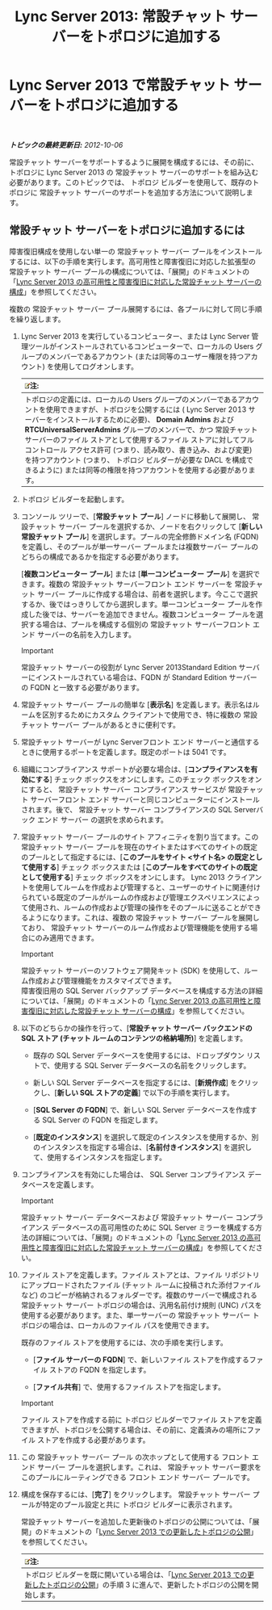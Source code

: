 ﻿---
title: 'Lync Server 2013: 常設チャット サーバーをトポロジに追加する'
TOCTitle: 常設チャット サーバーをトポロジに追加する
ms:assetid: 8389b307-8c17-4e45-b3b5-5dc9fcfc2ffb
ms:mtpsurl: https://technet.microsoft.com/ja-jp/library/JJ205049(v=OCS.15)
ms:contentKeyID: 48272691
ms.date: 05/19/2016
mtps_version: v=OCS.15
ms.translationtype: HT
---

# Lync Server 2013 で常設チャット サーバーをトポロジに追加する

 

_**トピックの最終更新日:** 2012-10-06_

常設チャット サーバーをサポートするように展開を構成するには、その前に、トポロジに Lync Server 2013 の 常設チャット サーバーのサポートを組み込む必要があります。このトピックでは、 トポロジ ビルダーを使用して、既存のトポロジに 常設チャット サーバーのサポートを追加する方法について説明します。

## 常設チャット サーバーをトポロジに追加するには

障害復旧構成を使用しない単一の 常設チャット サーバー プールをインストールするには、以下の手順を実行します。高可用性と障害復旧に対応した拡張型の 常設チャット サーバー プールの構成については、「展開」のドキュメントの「[Lync Server 2013 の高可用性と障害復旧に対応した常設チャット サーバーの構成](lync-server-2013-configuring-persistent-chat-server-for-high-availability-and-disaster-recovery.md)」を参照してください。

複数の 常設チャット サーバー プール展開するには、各プールに対して同じ手順を繰り返します。

1.  Lync Server 2013 を実行しているコンピューター、または Lync Server 管理ツールがインストールされているコンピューターで、ローカルの Users グループのメンバーであるアカウント (または同等のユーザー権限を持つアカウント) を使用してログオンします。
    
    <table>
    <thead>
    <tr class="header">
    <th><img src="images/Gg412781.note(OCS.15).gif" title="note" alt="note" />注:</th>
    </tr>
    </thead>
    <tbody>
    <tr class="odd">
    <td>トポロジの定義には、ローカルの Users グループのメンバーであるアカウントを使用できますが、トポロジを公開するには ( Lync Server 2013 サーバーをインストールするために必要)、 <strong>Domain Admins</strong> および <strong>RTCUniversalServerAdmins</strong> グループのメンバーで、かつ 常設チャット サーバーのファイル ストアとして使用するファイル ストアに対してフル コントロール アクセス許可 (つまり、読み取り、書き込み、および変更) を持つアカウント (つまり、 トポロジ ビルダーが必要な DACL を構成できるように) または同等の権限を持つアカウントを使用する必要があります。</td>
    </tr>
    </tbody>
    </table>


2.  トポロジ ビルダーを起動します。

3.  コンソール ツリーで、\[**常設チャット プール**\] ノードに移動して展開し、 常設チャット サーバー プールを選択するか、ノードを右クリックして \[**新しい 常設チャット プール**\] を選択します。プールの完全修飾ドメイン名 (FQDN) を定義し、そのプールが単一サーバー プールまたは複数サーバー プールのどちらの構成であるかを指定する必要があります。
    
    \[**複数コンピューター プール**\] または \[**単一コンピューター プール**\] を選択できます。複数の 常設チャット サーバーフロント エンド サーバーを 常設チャット サーバー プールに作成する場合は、前者を選択します。今ここで選択するか、後ではっきりしてから選択します。単一コンピューター プールを作成した後では、サーバーを追加できません。複数コンピューター プールを選択する場合は、プールを構成する個別の 常設チャット サーバーフロント エンド サーバーの名前を入力します。
    

    > [!IMPORTANT]
    > 常設チャット サーバーの役割が Lync Server 2013Standard Edition サーバーにインストールされている場合は、FQDN が Standard Edition サーバーの FQDN と一致する必要があります。



4.  常設チャット サーバー プールの簡単な \[**表示名**\] を定義します。表示名はルームを区別するためにカスタム クライアントで使用でき、特に複数の 常設チャット サーバー プールがあるときに便利です。

5.  常設チャット サーバーが Lync Serverフロント エンド サーバーと通信するときに使用するポートを定義します。既定のポートは 5041 です。

6.  組織にコンプライアンス サポートが必要な場合は、\[**コンプライアンスを有効にする**\] チェック ボックスをオンにします。このチェック ボックスをオンにすると、 常設チャット サーバー コンプライアンス サービスが 常設チャット サーバーフロント エンド サーバーと同じコンピューターにインストールされます。後で、 常設チャット サーバー コンプライアンスの SQL Serverバック エンド サーバー の選択を求められます。

7.  常設チャット サーバー プールのサイト アフィニティを割り当てます。この 常設チャット サーバー プールを現在のサイトまたはすべてのサイトの既定のプールとして指定するには、\[**このプールをサイト \<サイト名\> の既定として使用する**\] チェック ボックスまたは \[**このプールをすべてのサイトの既定として使用する**\] チェック ボックスをオンにします。 Lync 2013 クライアントを使用してルームを作成および管理すると、ユーザーのサイトに関連付けられている既定のプールがルームの作成および管理エクスペリエンスによって使用され、ルームの作成および管理の操作をそのプールに送ることができるようになります。これは、複数の 常設チャット サーバー プールを展開しており、 常設チャット サーバーのルーム作成および管理機能を使用する場合にのみ適用できます。
    

    > [!IMPORTANT]
    > 常設チャット サーバーのソフトウェア開発キット (SDK) を使用して、ルーム作成および管理機能をカスタマイズできます。<BR>障害復旧用の SQL Server バックアップ データベースを構成する方法の詳細については、「展開」のドキュメントの「<A href="lync-server-2013-configuring-persistent-chat-server-for-high-availability-and-disaster-recovery.md">Lync Server 2013 の高可用性と障害復旧に対応した常設チャット サーバーの構成</A>」を参照してください。



8.  以下のどちらかの操作を行って、\[**常設チャット サーバー バックエンドの SQL ストア (チャット ルームのコンテンツの格納場所)**\] を定義します。
    
      - 既存の SQL Server データベースを使用するには、ドロップダウン リストで、使用する SQL Server データベースの名前をクリックします。
    
      - 新しい SQL Server データベースを指定するには、\[**新規作成**\] をクリックし、\[**新しい SQL ストアの定義**\] で以下の手順を実行します。
    
    <!-- end list -->
    
      - \[**SQL Server の FQDN**\] で、新しい SQL Server データベースを作成する SQL Server の FQDN を指定します。
    
      - \[**既定のインスタンス**\] を選択して既定のインスタンスを使用するか、別のインスタンスを指定する場合は、\[**名前付きインスタンス**\] を選択して、使用するインスタンスを指定します。

9.  コンプライアンスを有効にした場合は、 SQL Server コンプライアンス データベースを定義します。
    

    > [!IMPORTANT]
    > 常設チャット サーバー データベースおよび 常設チャット サーバー コンプライアンス データベースの高可用性のために SQL Server ミラーを構成する方法の詳細については、「展開」のドキュメントの「<A href="lync-server-2013-configuring-persistent-chat-server-for-high-availability-and-disaster-recovery.md">Lync Server 2013 の高可用性と障害復旧に対応した常設チャット サーバーの構成</A>」を参照してください。



10. ファイル ストアを定義します。ファイル ストアとは、ファイル リポジトリにアップロードされたファイル (チャット ルームに投稿された添付ファイルなど) のコピーが格納されるフォルダーです。複数のサーバーで構成される 常設チャット サーバー トポロジの場合は、汎用名前付け規則 (UNC) パスを使用する必要があります。また、単一サーバーの 常設チャット サーバー トポロジの場合は、ローカルのファイル パスを使用できます。
    
    既存のファイル ストアを使用するには、次の手順を実行します。
    
      - \[**ファイル サーバーの FQDN**\] で、新しいファイル ストアを作成するファイル ストアの FQDN を指定します。
    
      - \[**ファイル共有**\] で、使用するファイル ストアを指定します。
    

    > [!IMPORTANT]
    > ファイル ストアを作成する前に トポロジ ビルダーでファイル ストアを定義できますが、トポロジを公開する場合は、その前に、定義済みの場所にファイル ストアを作成する必要があります。



11. この 常設チャット サーバー プール の次ホップとして使用する フロント エンド サーバー プールを選択します。これは、 常設チャット サーバー要求をこのプールにルーティングできる フロント エンド サーバー プールです。

12. 構成を保存するには、\[**完了**\] をクリックします。 常設チャット サーバー プールが特定のプール設定と共に トポロジ ビルダーに表示されます。
    
    常設チャット サーバーを追加した更新後のトポロジの公開については、「展開」のドキュメントの「[Lync Server 2013 での更新したトポロジの公開](lync-server-2013-publish-the-updated-topology.md)」を参照してください。
    
    <table>
    <thead>
    <tr class="header">
    <th><img src="images/Gg412781.note(OCS.15).gif" title="note" alt="note" />注:</th>
    </tr>
    </thead>
    <tbody>
    <tr class="odd">
    <td>トポロジ ビルダーを既に開いている場合は、「<a href="lync-server-2013-publish-the-updated-topology.md">Lync Server 2013 での更新したトポロジの公開</a>」の手順 3 に進んで、更新したトポロジの公開を開始します。</td>
    </tr>
    </tbody>
    </table>

